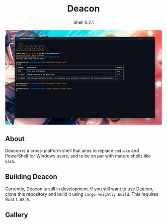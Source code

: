 <div style="text-align: center;"><h1>Deacon</h1></div>
<div style="text-align: center;">Shell 0.2.1</div>
<br>
<div style="text-align: center;"><img src="../../images/deacon-example.png" alt="The greeting"></div>

## About
Deacon is a cross-platform shell that aims to replace `cmd.exe` and PowerShell for Windows users, and to
be on par with mature shells like `bash`.

## Building Deacon
Currently, Deacon is still in development. If you still want to use Deacon, clone this repository
and build it using `cargo +nightly build`.
This requires Rust `1.68.0`.

## Gallery
